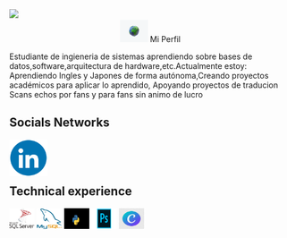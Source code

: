 <!----------Presentacion---------------->
<div align="future.gif">
  <img src="./assets/gifs/future.gif" />
</div>
<div align="center">
    <img width="50" height="40" src="./assets/gifs/earth.gif" /> Mi Perfil  
</div>

<div align="left">

Estudiante de ingieneria de sistemas  aprendiendo  sobre bases de datos,software,arquitectura de hardware,etc.Actualmente estoy: Aprendiendo Ingles y Japones  de forma autónoma,Creando proyectos  académicos para aplicar lo aprendido, Apoyando  proyectos de traducion Scans  echos  por fans y para fans  sin animo de lucro
</div>
<!----------final Presentacion ---------------->

## Socials Networks
 <!--LINKEDIN-->
<div>
<a href="https://www.linkedin.com/in/brayan-perdomo-baa789240?utm_source=share&utm_campaign=share_via&utm_content=profile&utm_medium=android_app" target="_blank">
<img align="left" alt="sas427| Linkedin" width="68" height="66" src="./assets/gifs/linkedinGif.gif" /></a> 
</div> 
 <!--FIN LINKEDIN-->
 
<!--------FIN REDES SOCIALES---------------------->

<br>
<br>
<br>


<!-----EXPERIENCIA----------->


## Technical experience

<!------STACKS------>
<div style="display: inline-block;">
  <img width="45" height="37" alt="sqlserver" src="./assets/img/sqlserver.png" />
  <img width="45" height="37" alt="mysql" src="./assets/img/mysql.png" />
  <img width="45" height="37" alt="pyton" src="./assets/img/pyton.jpg" />
  <img width="45" height="37" alt="photoshop" src="./assets/img/photoshop.png" />
  <img width="45" height="37" alt="canva" src="./assets/img/canva.jpeg" />
  <div>
